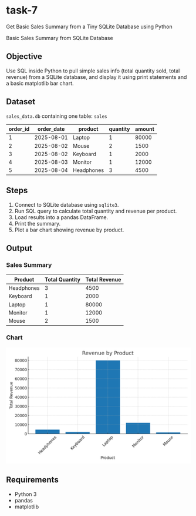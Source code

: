 # task-7
Get Basic Sales Summary from a Tiny SQLite Database using Python

Basic Sales Summary from SQLite Database

## Objective
Use SQL inside Python to pull simple sales info (total quantity sold, total revenue) from a SQLite database, and display it using print statements and a basic matplotlib bar chart.

## Dataset
`sales_data.db` containing one table: `sales`

| order_id | order_date | product     | quantity | amount |
|----------|------------|-------------|----------|--------|
| 1        | 2025-08-01 | Laptop      | 1        | 80000  |
| 2        | 2025-08-02 | Mouse       | 2        | 1500   |
| 3        | 2025-08-02 | Keyboard    | 1        | 2000   |
| 4        | 2025-08-03 | Monitor     | 1        | 12000  |
| 5        | 2025-08-04 | Headphones  | 3        | 4500   |

## Steps
1. Connect to SQLite database using `sqlite3`.
2. Run SQL query to calculate total quantity and revenue per product.
3. Load results into a pandas DataFrame.
4. Print the summary.
5. Plot a bar chart showing revenue by product.

## Output
### Sales Summary
| Product     | Total Quantity | Total Revenue |
|-------------|---------------|---------------|
| Headphones  | 3             | 4500          |
| Keyboard    | 1             | 2000          |
| Laptop      | 1             | 80000         |
| Monitor     | 1             | 12000         |
| Mouse       | 2             | 1500          |

### Chart
![Revenue by Product](sales_chart.png)

## Requirements
- Python 3
- pandas
- matplotlib

